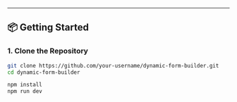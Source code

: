 
---

## 📦 Getting Started

### 1. Clone the Repository

```bash
git clone https://github.com/your-username/dynamic-form-builder.git
cd dynamic-form-builder

npm install
npm run dev